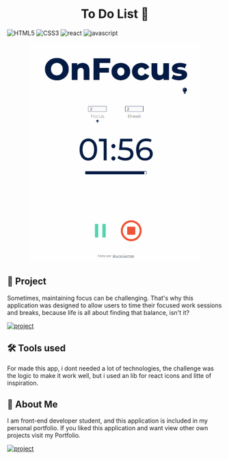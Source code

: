 [JAVASCRIPT__BADGE]: https://img.shields.io/badge/Javascript-000?style=for-the-badge&logo=javascript
[TYPESCRIPT__BADGE]: https://img.shields.io/badge/typescript-D4FAFF?style=for-the-badge&logo=typescript
[REACT__BADGE]: https://img.shields.io/badge/React-005CFE?style=for-the-badge&logo=react
[SCSS__BADGE]: https://img.shields.io/badge/scss-F7F7F7?style=for-the-badge&logo=sass
[SC__BADGE]: https://img.shields.io/badge/StyledComponents-fff?style=for-the-badge&logo=styledcomponents
[HTML__BADGE]: https://img.shields.io/badge/HTML-fff?style=for-the-badge&logo=html5&logoColor=30A3DC
[CSS__BADGE]: https://img.shields.io/badge/CSS3-fff?style=for-the-badge&logo=css3&logoColor=E94D5F
[PROJECT__BADGE]: https://img.shields.io/badge/📱Visit_this_project-000?style=for-the-badge&logo=project
[PROJECT__URL]: https://onfocus-timer.vercel.app/
[PORTFOLIO__BADGE]: https://img.shields.io/badge/🖼PORTFOLIO-fff?style=for-the-badge&logo=project
[PORTFOLIO__URL]: https://devbrunogomes.vercel.app/

<h1 align="center" style="font-weight: bold;">To Do List 📝</h1>


![HTML5][HTML__BADGE]
![CSS3][CSS__BADGE]
![react][REACT__BADGE]
![javascript][JAVASCRIPT__BADGE]

<p align="center">
    <img src="./src/assets/preview.png" alt="Image Preview" width="400px">
</p>

<h2 id="started">🚀 Project</h2>

Sometimes, maintaining focus can be challenging. That's why this application was designed to allow users to time their focused work sessions and breaks, because life is all about finding that balance, isn't it?

[![project][PROJECT__BADGE]][PROJECT__URL]

<h2 id="started">🛠 Tools used</h2>

For made this app, i dont needed a lot of technologies, the challenge was the logic to make it work well, but i used an lib for react icons and litte of inspiration.


<h2 id="colab">🤝 About Me</h2>

I am front-end developer student, and this application is included in my personal portfolio. If you liked this application and want view other own projects visit my Portfolio.

[![project][PORTFOLIO__BADGE]][PORTFOLIO__URL]

